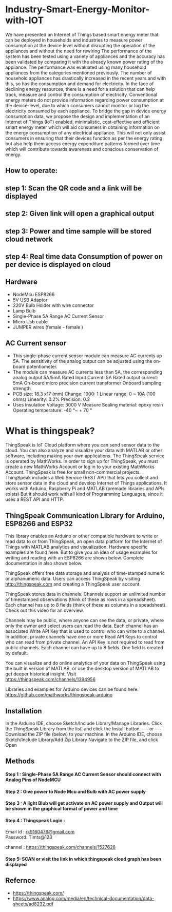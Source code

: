 # Industry-Smart-Energy-Monitor-with-IOT
We have presented an Internet of Things based smart energy meter that can be deployed in households and industries to measure power consumption at the device level without disrupting the operation of the appliances and without the need for rewiring
The performance of the system has been tested using a variety of appliances and the accuracy has been validated by comparing it with the already known power rating of the appliance. The performance was evaluated using many household appliances from the categories mentioned previously.
The number of household appliances has drastically increased in the recent years and with this, so has the consumption and demand for electricity. In the face of declining energy resources, there is a need for a solution that can help track, measure and control the consumption of electricity. Conventional energy meters do not provide information regarding power consumption at the device-level, due to which consumers cannot monitor or log the electricity consumed by each appliance. To bridge the gap in device energy consumption data, we propose the design and implementation of an Internet of Things (IoT) enabled, minimalistic, cost-effective and efficient smart energy meter which will aid consumers in obtaining information on the energy consumption of any electrical appliance. This will not only assist consumers in ensuring that their devices function as per the energy rating but also help them access energy expenditure patterns formed over time which will contribute towards awareness and conscious conservation of energy.

## How to operate: 
## step 1: Scan the QR code and a link will be displayed
## step 2: Given link will open a graphical output 
## step 3: Power and time sample will be stored cloud network
## step 4: Real time data Consumption of power on per device is displayed on cloud


## Hardware
* NodeMcu ESP8266
* 5V USB Adaptor 
* 220V Bulb Holder with wire connector 
* Lamp Bulb 
* Single-Phase 5A Range AC Current Sensor
* Micro Usb cable 
* JUMPER wires (female - female )

## AC Current sensor 
* This single-phase current sensor module can measure AC currents up 5A. The sensitivity of the analog output can be adjusted using the on-board potentiometer.
* The module can measure AC currents less than 5A, the corresponding analog output 5A/5mA Rated Input Current: 5A Rated output current: 5mA On-board micro precision current transformer Onboard sampling strength
* PCB size: 18.3 x17 (mm) Change: 1000: 1 Linear range: 0 ~ 10A (100 ohms) Linearity: 0.2% Precision: 0.2
* Uses Insulation Voltage: 3000 V Measure Sealing material: epoxy resin Operating temperature: -40 °~ + 70 °

# What is thingspeak?
ThingSpeak is IoT Cloud platform where you can send sensor data to the cloud. You can also analyze and visualize your data with MATLAB or other software, including making your own applications.
The ThingSpeak service is operated by MathWorks. In order to sign up for ThingSpeak, you must create a new MathWorks Account or log in to your existing MathWorks Account.
ThingSpeak is free for small non-commercial projects.
ThingSpeak includes a Web Service (REST API) that lets you collect and store sensor data in the cloud and develop Internet of Things applications. It works with Arduino, Raspberry Pi and MATLAB (premade libraries and APIs exists) But it should work with all kind of Programming Languages, since it uses a REST API and HTTP.
## ThingSpeak Communication Library for Arduino, ESP8266 and ESP32
This library enables an Arduino or other compatible hardware to write or read data to or from ThingSpeak, an open data platform for the Internet of Things with MATLAB analytics and visualization.
Hardware specific examples are found here. But to give you an idea of usage examples for writing and reading with an ESP8266 are shown below. Complete documentation in also shown below.

ThingSpeak offers free data storage and analysis of time-stamped numeric or alphanumeric data. Users can access ThingSpeak by visiting http://thingspeak.com and creating a ThingSpeak user account.

ThingSpeak stores data in channels. Channels support an unlimited number of timestamped observations (think of these as rows in a spreadsheet). Each channel has up to 8 fields (think of these as columns in a speadsheet). Check out this video for an overview.

Channels may be public, where anyone can see the data, or private, where only the owner and select users can read the data. Each channel has an associated Write API Key that is used to control who can write to a channel. In addition, private channels have one or more Read API Keys to control who can read from private channel. An API Key is not required to read from public channels. Each channel can have up to 8 fields. One field is created by default.

You can visualize and do online analytics of your data on ThingSpeak using the built in version of MATLAB, or use the desktop version of MATLAB to get deeper historical insight. 
Visit https://thingspeak.com/channels/1394956

Libraries and examples for Arduino devices can be found here: https://github.com/mathworks/thingspeak-arduino
## Installation
In the Arduino IDE, choose Sketch/Include Library/Manage Libraries. Click the ThingSpeak Library from the list, and click the Install button.
--- or ---
Download the ZIP file (below) to your machine.
In the Arduino IDE, choose Sketch/Include Library/Add Zip Library
Navigate to the ZIP file, and click Open

## Methods
#### Step 1 : Single-Phase 5A Range AC Current Sensor should connect with Analog Pins of NodeMCU 
#### Step 2 : Give power to Node Mcu and Bulb with AC power supply 
#### Step 3 : A light Blub will get activate on AC power supply and Output will be shown in the graphical format of power and time 
#### Step 4 : Thingspeak Login :
Email id : rk9160476@gmail.com  
Password: Timts@123


channel : https://thingspeak.com/channels/1527628
#### Step 5: SCAN  or visit the link in which thingspeak cloud graph has been displayed 
## Refernce
* https://thingspeak.com/
* https://www.analog.com/media/en/technical-documentation/data-sheets/ad8232.pdf
